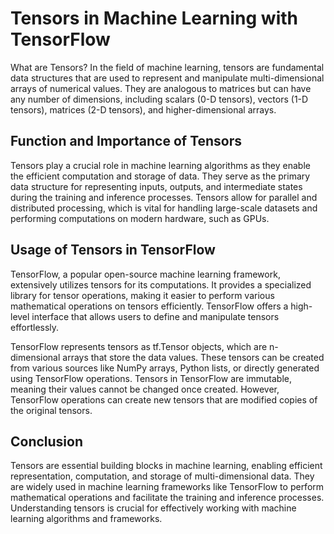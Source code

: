 # Tensors in Machine Learning with TensorFlow
What are Tensors?
In the field of machine learning, tensors are fundamental data structures that are used to represent and manipulate multi-dimensional arrays of numerical values. They are analogous to matrices but can have any number of dimensions, including scalars (0-D tensors), vectors (1-D tensors), matrices (2-D tensors), and higher-dimensional arrays.

## Function and Importance of Tensors
Tensors play a crucial role in machine learning algorithms as they enable the efficient computation and storage of data. They serve as the primary data structure for representing inputs, outputs, and intermediate states during the training and inference processes. Tensors allow for parallel and distributed processing, which is vital for handling large-scale datasets and performing computations on modern hardware, such as GPUs.

## Usage of Tensors in TensorFlow
TensorFlow, a popular open-source machine learning framework, extensively utilizes tensors for its computations. It provides a specialized library for tensor operations, making it easier to perform various mathematical operations on tensors efficiently. TensorFlow offers a high-level interface that allows users to define and manipulate tensors effortlessly.

TensorFlow represents tensors as tf.Tensor objects, which are n-dimensional arrays that store the data values. These tensors can be created from various sources like NumPy arrays, Python lists, or directly generated using TensorFlow operations. Tensors in TensorFlow are immutable, meaning their values cannot be changed once created. However, TensorFlow operations can create new tensors that are modified copies of the original tensors.

## Conclusion
Tensors are essential building blocks in machine learning, enabling efficient representation, computation, and storage of multi-dimensional data. They are widely used in machine learning frameworks like TensorFlow to perform mathematical operations and facilitate the training and inference processes. Understanding tensors is crucial for effectively working with machine learning algorithms and frameworks.





